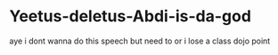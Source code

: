 # Yeetus-deletus-Abdi-is-da-god
aye i dont wanna do this speech but need to or i lose a class dojo point
